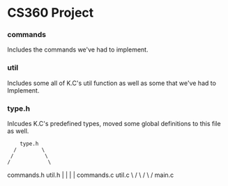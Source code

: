 # CS360 Project

### commands
Includes the commands we've had to implement.

### util
Includes some all of K.C's util function as well as some that we've had to Implement.

### type.h
Inlcudes K.C's predefined types, moved some global definitions to this file as well.




        type.h
      /        \
     /          \
    /            \
 commands.h    util.h
    |            |
    |            |
 commands.c    util.c
    \           /
     \         /
      \       /
       main.c
